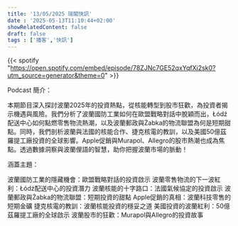 ```yaml
---
title: '13/05/2025 瑞閣快訊'
date : '2025-05-13T11:10:44+02:00'
showRelatedContent: false
draft: false
tags : ['播客','快訊']
---
```

{{< spotify "https://open.spotify.com/embed/episode/78ZJNc7GE52qxYqfXi2sk0?utm_source=generator&theme=0" >}}

Podcast 簡介：

本期節目深入探討波蘭2025年的投資熱點，從核能轉型到股市狂歡，為投資者揭示機遇與風險。我們分析了波蘭國防工業如何在歐盟戰略對話中脫穎而出，Łódź配送中心如何點燃零售物流熱潮，以及波蘭郵政與Żabka的物流聯盟為何是短期甜點。同時，我們剖析波蘭與法國的核能合作、捷克核電的教訓，以及美國50億茲羅提工廠投資的全球影響。Apple促銷與Murapol、Allegro的股市熱潮也成為焦點。透過數據洞察與波蘭俚語的智慧，助你把握波蘭市場的脈動！

涵蓋主題：

波蘭國防工業的隱藏機會：歐盟戰略對話的投資啟示
波蘭零售物流的下一波紅利：Łódź配送中心的投資潛力
波蘭核能的十字路口：法國氣候協定的投資啟示
波蘭郵政與Żabka的物流聯盟：短期投資的甜點
Apple促銷的真相：波蘭科技零售的短期金礦
捷克核電的教訓：波蘭核能投資的穩妥之道
美國投資的波蘭紅利：50億茲羅提工廠的全球啟示
波蘭股市的狂歡：Murapol與Allegro的投資故事